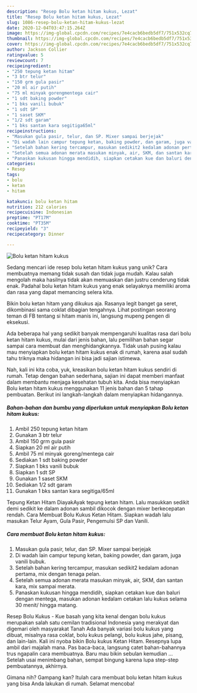 ```yaml
---
description: "Resep Bolu ketan hitam kukus, Lezat"
title: "Resep Bolu ketan hitam kukus, Lezat"
slug: 1086-resep-bolu-ketan-hitam-kukus-lezat
date: 2020-12-04T03:47:15.264Z
image: https://img-global.cpcdn.com/recipes/7e4cacb6bedb5df7/751x532cq70/bolu-ketan-hitam-kukus-foto-resep-utama.jpg
thumbnail: https://img-global.cpcdn.com/recipes/7e4cacb6bedb5df7/751x532cq70/bolu-ketan-hitam-kukus-foto-resep-utama.jpg
cover: https://img-global.cpcdn.com/recipes/7e4cacb6bedb5df7/751x532cq70/bolu-ketan-hitam-kukus-foto-resep-utama.jpg
author: Jackson Collier
ratingvalue: 5
reviewcount: 7
recipeingredient:
- "250 tepung ketan hitam"
- "3 btr telur"
- "150 grm gula pasir"
- "20 ml air putih"
- "75 ml minyak gorengmentega cair"
- "1 sdt baking powder"
- "1 bks vanili bubuk"
- "1 sdt SP"
- "1 saset SKM"
- "1/2 sdt garam"
- "1 bks santan kara segitiga65ml"
recipeinstructions:
- "Masukan gula pasir, telur, dan SP. Mixer sampai berjejak"
- "Di wadah lain campur tepung ketan, baking powder, dan garam, juga vanili bubuk."
- "Setelah bahan kering tercampur, masukan sedikit2 kedalam adonan pertama, mix dengan tenaga pelan."
- "Setelah semua adonan merata masukan minyak, air, SKM, dan santan kara, mix sampai merata."
- "Panaskan kukusan hingga mendidih, siapkan cetakan kue dan baluri dengan mentega, masukan adonan kedalam cetakan lalu kukus selama 30 menit/ hingga matang."
categories:
- Resep
tags:
- bolu
- ketan
- hitam

katakunci: bolu ketan hitam 
nutrition: 212 calories
recipecuisine: Indonesian
preptime: "PT17M"
cooktime: "PT35M"
recipeyield: "3"
recipecategory: Dinner

---
```



![Bolu ketan hitam kukus](https://img-global.cpcdn.com/recipes/7e4cacb6bedb5df7/751x532cq70/bolu-ketan-hitam-kukus-foto-resep-utama.jpg)

Sedang mencari ide resep bolu ketan hitam kukus yang unik? Cara membuatnya memang tidak susah dan tidak juga mudah. Kalau salah mengolah maka hasilnya tidak akan memuaskan dan justru cenderung tidak enak. Padahal bolu ketan hitam kukus yang enak selayaknya memiliki aroma dan rasa yang dapat memancing selera kita.

Bikin bolu ketan hitam yang dikukus aja. Rasanya legit banget ga seret, dikombinasi sama coklat dibagian tengahnya. Lihat postingan seorang teman di FB tentang si hitam manis ini, langsung mupeng pengen di eksekusi.

Ada beberapa hal yang sedikit banyak mempengaruhi kualitas rasa dari bolu ketan hitam kukus, mulai dari jenis bahan, lalu pemilihan bahan segar sampai cara membuat dan menghidangkannya. Tidak usah pusing kalau mau menyiapkan bolu ketan hitam kukus enak di rumah, karena asal sudah tahu triknya maka hidangan ini bisa jadi sajian istimewa.


Nah, kali ini kita coba, yuk, kreasikan bolu ketan hitam kukus sendiri di rumah. Tetap dengan bahan sederhana, sajian ini dapat memberi manfaat dalam membantu menjaga kesehatan tubuh kita. Anda bisa menyiapkan Bolu ketan hitam kukus menggunakan 11 jenis bahan dan 5 tahap pembuatan. Berikut ini langkah-langkah dalam menyiapkan hidangannya.

<!--inarticleads1-->

##### Bahan-bahan dan bumbu yang diperlukan untuk menyiapkan Bolu ketan hitam kukus:

1. Ambil 250 tepung ketan hitam
1. Gunakan 3 btr telur
1. Ambil 150 grm gula pasir
1. Siapkan 20 ml air putih
1. Ambil 75 ml minyak goreng/mentega cair
1. Sediakan 1 sdt baking powder
1. Siapkan 1 bks vanili bubuk
1. Siapkan 1 sdt SP
1. Gunakan 1 saset SKM
1. Sediakan 1/2 sdt garam
1. Gunakan 1 bks santan kara segitiga/65ml


Tepung Ketan Hitam DiayakAyak tepung ketan hitam. Lalu masukkan sedikit demi sedikit ke dalam adonan sambil dikocok dengan mixer berkecepatan rendah. Cara Membuat Bolu Kukus Ketan Hitam. Siapkan wadah lalu masukan Telur Ayam, Gula Pasir, Pengemulsi SP dan Vanili. 

<!--inarticleads2-->

##### Cara membuat Bolu ketan hitam kukus:

1. Masukan gula pasir, telur, dan SP. Mixer sampai berjejak
1. Di wadah lain campur tepung ketan, baking powder, dan garam, juga vanili bubuk.
1. Setelah bahan kering tercampur, masukan sedikit2 kedalam adonan pertama, mix dengan tenaga pelan.
1. Setelah semua adonan merata masukan minyak, air, SKM, dan santan kara, mix sampai merata.
1. Panaskan kukusan hingga mendidih, siapkan cetakan kue dan baluri dengan mentega, masukan adonan kedalam cetakan lalu kukus selama 30 menit/ hingga matang.


Resep Bolu Kukus - Kue basah yang kita kenal dengan bolu kukus merupakan salah satu cemilan tradisional Indonesia yang merakyat dan digemari oleh masyarakat Tanah Ada banyak variasi bolu kukus yang dibuat, misalnya rasa coklat, bolu kukus pelangi, bolu kukus jahe, pisang, dan lain-lain. Kali ini nyoba bikin Bolu kukus Ketan Hitam. Resepnya lupa ambil dari majalah mana. Pas baca-baca, langsung catet bahan-bahannya trus ngapalin cara membuatnya. Baru mau bikin sebulan kemudian … Setelah usai menimbang bahan, sempat bingung karena lupa step-step pembuatannya, akhirnya. 

Gimana nih? Gampang kan? Itulah cara membuat bolu ketan hitam kukus yang bisa Anda lakukan di rumah. Selamat mencoba!

